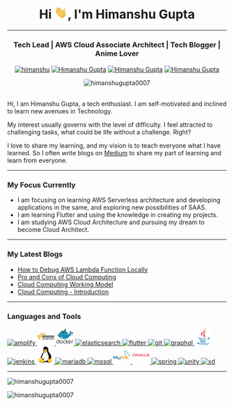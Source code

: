 <h1 align="center">Hi <img src="https://raw.githubusercontent.com/ABSphreak/ABSphreak/master/gifs/Hi.gif" width="30px">, I'm Himanshu Gupta</h1>
<hr>
<h3 align="center">Tech Lead | AWS Cloud Associate Architect | Tech Blogger | Anime Lover</h3>
<p align="center">
<a href="https://www.linkedin.com/in/himanshu-gupta-5474369/" target="blank"><img align="center" src="https://cdn.jsdelivr.net/npm/simple-icons@3.0.1/icons/linkedin.svg" alt="himanshu" height="30" width="40" /></a>
<a href="https://www.facebook.com/himanshugupta0007/" target="blank"><img align="center" src="https://cdn.jsdelivr.net/npm/simple-icons@3.0.1/icons/facebook.svg" alt="Himanshu Gupta" height="30" width="40" /></a>
<a href="https://twitter.com/guphim9780" target="blank"><img align="center" src="https://cdn.jsdelivr.net/npm/simple-icons@3.0.1/icons/twitter.svg" alt="Himanshu Gupta" height="30" width="40" /></a>
<a href="https://medium.com/@himanshugupta0007" target="blank"><img align="center" src="https://cdn.jsdelivr.net/npm/simple-icons@3.0.1/icons/medium.svg" alt="Himanshu Gupta" height="30" width="40" /></a>
</p>
<p align="center"> <img src="https://komarev.com/ghpvc/?username=himanshugupta0007&label=Profile%20views&color=0e75b6&style=flat" alt="himanshugupta0007" /> </p>
<br>
Hi, I am Himanshu Gupta, a tech enthusiast. I am self-motivated and inclined to learn new avenues in Technology. 

My interest usually governs with the level of difficulty. I feel attracted to challenging tasks, what could be life without a challenge. Right?

I love to share my learning, and my vision is to teach everyone what I have learned. So I often write blogs on [Medium](https://medium.com/@himanshugupta0007) to share my part of learning and learn from everyone.
<hr>

### My Focus Currently

- I am focusing on learning AWS Serverless architecture and developing applications in the same, and exploring new possibilities of SAAS.
- I am learning Flutter and using the knowledge in creating my projects.
- I am studying AWS Cloud Architecture and pursuing my dream to become Cloud Architect.

<hr>

### My Latest Blogs

- [How to Debug AWS Lambda Function Locally](https://medium.com/programmers-block/how-to-debug-aws-lambda-java-function-in-eclipse-locally-a2bd172b423d)
- [Pro and Cons of Cloud Computing](https://medium.com/@himanshugupta0007/pros-and-cons-of-cloud-computing-e3227f3bf433)
- [Cloud Computing Working Model](https://medium.datadriveninvestor.com/cloud-computing-working-model-2ab1b6887b4c)
- [Cloud Computing - Introduction](https://medium.datadriveninvestor.com/cloud-computing-introduction-fad95af49544)

<hr>

### Languages and Tools

<p align="left"> <a href="https://aws.amazon.com/amplify/" target="_blank"> <img src="https://docs.amplify.aws/assets/logo-dark.svg" alt="amplify" width="40" height="40"/> </a> <a href="https://aws.amazon.com" target="_blank"> <img src="https://raw.githubusercontent.com/devicons/devicon/master/icons/amazonwebservices/amazonwebservices-original-wordmark.svg" alt="aws" width="40" height="40"/> </a> <a href="https://www.docker.com/" target="_blank"> <img src="https://raw.githubusercontent.com/devicons/devicon/master/icons/docker/docker-original-wordmark.svg" alt="docker" width="40" height="40"/> </a> <a href="https://www.elastic.co" target="_blank"> <img src="https://www.vectorlogo.zone/logos/elastic/elastic-icon.svg" alt="elasticsearch" width="40" height="40"/> </a> <a href="https://flutter.dev" target="_blank"> <img src="https://www.vectorlogo.zone/logos/flutterio/flutterio-icon.svg" alt="flutter" width="40" height="40"/> </a> <a href="https://git-scm.com/" target="_blank"> <img src="https://www.vectorlogo.zone/logos/git-scm/git-scm-icon.svg" alt="git" width="40" height="40"/> </a> <a href="https://graphql.org" target="_blank"> <img src="https://www.vectorlogo.zone/logos/graphql/graphql-icon.svg" alt="graphql" width="40" height="40"/> </a> <a href="https://www.java.com" target="_blank"> <img src="https://raw.githubusercontent.com/devicons/devicon/master/icons/java/java-original.svg" alt="java" width="40" height="40"/> </a> <a href="https://www.jenkins.io" target="_blank"> <img src="https://www.vectorlogo.zone/logos/jenkins/jenkins-icon.svg" alt="jenkins" width="40" height="40"/> </a> <a href="https://www.linux.org/" target="_blank"> <img src="https://raw.githubusercontent.com/devicons/devicon/master/icons/linux/linux-original.svg" alt="linux" width="40" height="40"/> </a> <a href="https://mariadb.org/" target="_blank"> <img src="https://www.vectorlogo.zone/logos/mariadb/mariadb-icon.svg" alt="mariadb" width="40" height="40"/> </a> <a href="https://www.microsoft.com/en-us/sql-server" target="_blank"> <img src="https://www.svgrepo.com/show/303229/microsoft-sql-server-logo.svg" alt="mssql" width="40" height="40"/> </a> <a href="https://www.mysql.com/" target="_blank"> <img src="https://raw.githubusercontent.com/devicons/devicon/master/icons/mysql/mysql-original-wordmark.svg" alt="mysql" width="40" height="40"/> </a> <a href="https://www.oracle.com/" target="_blank"> <img src="https://raw.githubusercontent.com/devicons/devicon/master/icons/oracle/oracle-original.svg" alt="oracle" width="40" height="40"/> </a> <a href="https://spring.io/" target="_blank"> <img src="https://www.vectorlogo.zone/logos/springio/springio-icon.svg" alt="spring" width="40" height="40"/> </a> <a href="https://unity.com/" target="_blank"> <img src="https://www.vectorlogo.zone/logos/unity3d/unity3d-icon.svg" alt="unity" width="40" height="40"/> </a> <a href="https://www.adobe.com/products/xd.html" target="_blank"> <img src="https://cdn.worldvectorlogo.com/logos/adobe-xd.svg" alt="xd" width="40" height="40"/> </a> </p>

<hr>

<p><img align="left" src="https://github-readme-stats.vercel.app/api/top-langs?username=himanshugupta0007&show_icons=true&locale=en&layout=compact" alt="himanshugupta0007" /></p>
<br>
<p>&nbsp;<img align="left" src="https://github-readme-stats.vercel.app/api?username=himanshugupta0007&show_icons=true&locale=en" alt="himanshugupta0007" /></p>

